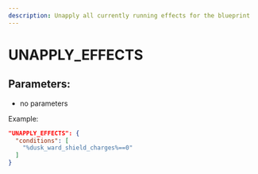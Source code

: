 ```yaml
---
description: Unapply all currently running effects for the blueprint
---
```


# UNAPPLY\_EFFECTS

## Parameters:

* no parameters

Example:

```json
"UNAPPLY_EFFECTS": {
  "conditions": [
    "%dusk_ward_shield_charges%==0"
  ]
}
```
